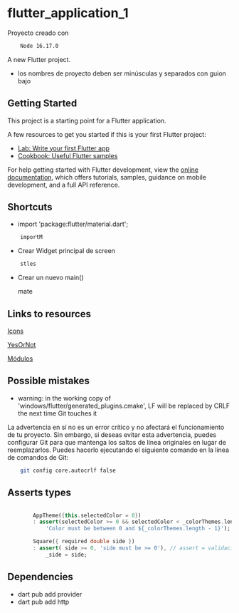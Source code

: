 # flutter_application_1

Proyecto creado con

```bash
    Node 16.17.0
```

A new Flutter project.

- los nombres de proyecto deben ser minúsculas y separados con guion bajo

## Getting Started

This project is a starting point for a Flutter application.

A few resources to get you started if this is your first Flutter project:

- [Lab: Write your first Flutter app](https://docs.flutter.dev/get-started/codelab)
- [Cookbook: Useful Flutter samples](https://docs.flutter.dev/cookbook)

For help getting started with Flutter development, view the
[online documentation](https://docs.flutter.dev/), which offers tutorials,
samples, guidance on mobile development, and a full API reference.

## Shortcuts

- import 'package:flutter/material.dart';

```bash
    importM
```

- Crear Widget principal de screen

```bash
    stles
```

- Crear un nuevo main()

    mate

## Links to resources

[Icons](https://fonts.google.com/icons?selected=Material+Symbols+Outlined:settings:FILL@0;wght@400;GRAD@0;opsz@24&icon.platform=android)

[YesOrNot](https://yesno.wtf/)

[Módulos](https://pub.dev/)

## Possible mistakes

- warning: in the working copy of 'windows/flutter/generated_plugins.cmake', LF will be replaced by CRLF the next time Git touches it

La advertencia en sí no es un error crítico y no afectará el funcionamiento de tu proyecto. Sin embargo, si deseas evitar esta advertencia, puedes configurar Git para que mantenga los saltos de línea originales en lugar de reemplazarlos. Puedes hacerlo ejecutando el siguiente comando en la línea de comandos de Git:

```bash
    git config core.autocrlf false
```

## Asserts types

```dart

        AppTheme({this.selectedColor = 0})
        : assert(selectedColor >= 0 && selectedColor < _colorThemes.length,
            'Color must be between 0 and ${_colorThemes.length - 1}');

        Square({ required double side })
        : assert( side >= 0, 'side must be >= 0'), // assert = validaciones
            _side = side;
```

## Dependencies

- dart pub add provider
- dart pub add http
